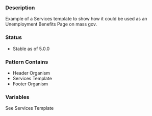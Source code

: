 ### Description
Example of a Services template to show how it could be used as an Unemployment Benefits Page on mass gov.

### Status
* Stable as of 5.0.0

### Pattern Contains
* Header Organism
* Services Template
* Footer Organism

### Variables
See Services Template
